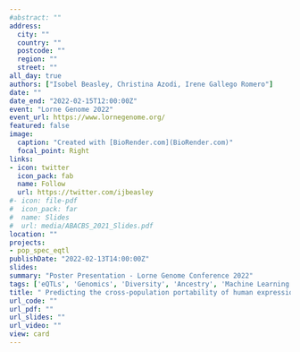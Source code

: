 ```yaml
---
#abstract: ""
address:
  city: ""
  country: ""
  postcode: ""
  region: ""
  street: ""
all_day: true
authors: ["Isobel Beasley, Christina Azodi, Irene Gallego Romero"]
date: ""
date_end: "2022-02-15T12:00:00Z"
event: "Lorne Genome 2022"
event_url: https://www.lornegenome.org/
featured: false
image: 
  caption: "Created with [BioRender.com](BioRender.com)"
  focal_point: Right
links:
- icon: twitter
  icon_pack: fab
  name: Follow
  url: https://twitter.com/ijbeasley
#- icon: file-pdf
#  icon_pack: far
#  name: Slides
#  url: media/ABACBS_2021_Slides.pdf
location: ""
projects: 
- pop_spec_eqtl
publishDate: "2022-02-13T14:00:00Z"
slides: 
summary: "Poster Presentation - Lorne Genome Conference 2022"
tags: ['eQTLs', 'Genomics', 'Diversity', 'Ancestry', 'Machine Learning']
title: " Predicting the cross-population portability of human expression quantitative trait loci (eQTLs)"
url_code: ""
url_pdf: ""
url_slides: ""
url_video: ""
view: card
---
```

